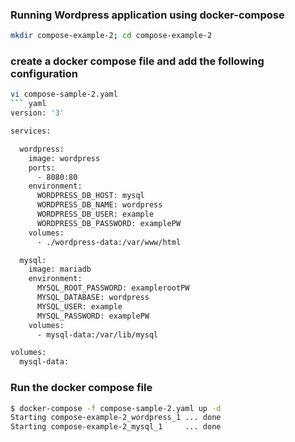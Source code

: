 ### Running Wordpress application using docker-compose
``` bash
mkdir compose-example-2; cd compose-example-2
```
### create a docker compose file and add the following configuration
``` bash
vi compose-sample-2.yaml
``` yaml
version: '3'

services:

  wordpress:
    image: wordpress
    ports:
      - 8080:80
    environment:
      WORDPRESS_DB_HOST: mysql
      WORDPRESS_DB_NAME: wordpress
      WORDPRESS_DB_USER: example
      WORDPRESS_DB_PASSWORD: examplePW
    volumes:
      - ./wordpress-data:/var/www/html

  mysql:
    image: mariadb
    environment:
      MYSQL_ROOT_PASSWORD: examplerootPW
      MYSQL_DATABASE: wordpress
      MYSQL_USER: example
      MYSQL_PASSWORD: examplePW
    volumes:
      - mysql-data:/var/lib/mysql

volumes:
  mysql-data:
```
### Run the docker compose file
``` bash
$ docker-compose -f compose-sample-2.yaml up -d
Starting compose-example-2_wordpress_1 ... done
Starting compose-example-2_mysql_1     ... done
```

